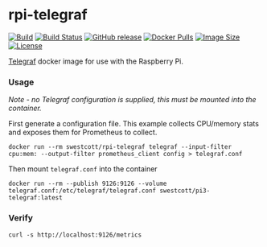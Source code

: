 # rpi-telegraf

[![Build](https://img.shields.io/docker/automated/swestcott/rpi-telegraf.svg)](https://hub.docker.com/r/swestcott/rpi-telegraf)
[![Build Status](https://img.shields.io/docker/build/swestcott/rpi-telegraf.svg)](https://hub.docker.com/r/swestcott/rpi-telegraf)
[![GitHub release](https://img.shields.io/github/release/swestcott/rpi-telegraf/all.svg)](https://github.com/swestcott/rpi-telegraf/releases)
[![Docker Pulls](https://img.shields.io/docker/pulls/swestcott/rpi-telegraf.svg)](https://img.shields.io/docker/pulls/rook/rook.svg)
[![Image Size](https://img.shields.io/microbadger/image-size/swestcott/rpi-telegraf.svg)](https://microbadger.com/images/swestcott/rpi-telegraf)
[![License](https://img.shields.io/github/license/swestcott/rpi-telegraf.svg)](https://github.com/swestcott/rpi-telegraf)

[Telegraf](https://github.com/influxdata/telegraf) docker image for use with the Raspberry Pi.

### Usage

_Note - no Telegraf configuration is supplied, this must be mounted into the container._

First generate a configuration file. This example collects CPU/memory stats and exposes them for Prometheus to collect.

```
docker run --rm swestcott/rpi-telegraf telegraf --input-filter cpu:mem: --output-filter prometheus_client config > telegraf.conf
```

Then mount `telegraf.conf` into the container

```
docker run --rm --publish 9126:9126 --volume telegraf.conf:/etc/telegraf/telegraf.conf swestcott/pi3-telegraf:latest
```

### Verify

```
curl -s http://localhost:9126/metrics
```
